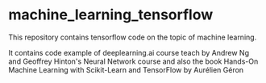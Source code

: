 # machine_learning_tensorflow

This repository contains tensorflow code on the topic of machine learning.

  It contains code example of deeplearning.ai course teach by Andrew Ng and Geoffrey Hinton's Neural Network course and also the
book Hands-On Machine Learning with Scikit-Learn and TensorFlow by Aurélien Géron

